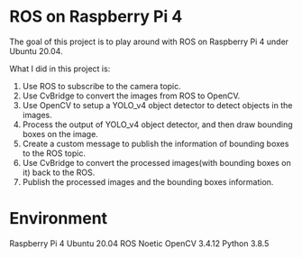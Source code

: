 # ROS on Raspberry Pi 4

The goal of this project is to play around with ROS on Raspberry Pi 4 under Ubuntu 20.04.

What I did in this project is:
1. Use ROS to subscribe to the camera topic.
2. Use CvBridge to convert the images from ROS to OpenCV.
3. Use OpenCV to setup a YOLO_v4 object detector to detect objects in the images.
4. Process the output of YOLO_v4 object detector, and then draw bounding boxes on the image.
5. Create a custom message to publish the information of bounding boxes to the ROS topic.
6. Use CvBridge to convert the processed images(with bounding boxes on it) back to the ROS.
7. Publish the processed images and the bounding boxes information.

# Environment
Raspberry Pi 4
Ubuntu 20.04
ROS Noetic
OpenCV 3.4.12
Python 3.8.5

